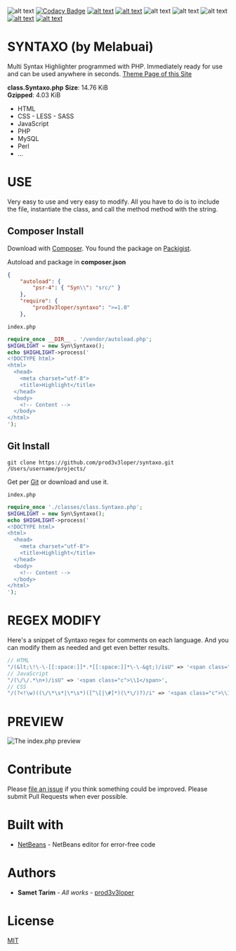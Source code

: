 ![alt text](https://img.shields.io/github/languages/top/prod3v3loper/syntaxo.svg?style=flat "Language")
[![Codacy Badge](https://api.codacy.com/project/badge/Grade/10c8f4a31b8d411389cf9c6d95e0319d)](https://www.codacy.com/app/prod3v3loper/syntaxo?utm_source=github.com&amp;utm_medium=referral&amp;utm_content=prod3v3loper/syntaxo&amp;utm_campaign=Badge_Grade)
[![alt text](https://img.shields.io/packagist/v/prod3v3loper/syntaxo.svg?style=flat "Packigist Version")](https://packagist.org/packages/prod3v3loper/syntaxo "Packigist Version")
[![alt text](https://travis-ci.org/prod3v3loper/syntaxo.svg?branch=master "Build passing")](https://travis-ci.org/prod3v3loper/syntaxo "Build passing")
![alt text](https://img.shields.io/github/repo-size/prod3v3loper/syntaxo.svg?style=flat "Repo Size")
![alt text](https://img.shields.io/github/release/prod3v3loper/syntaxo.svg?style=flat "Github Release date")
![alt text](https://img.shields.io/packagist/php-v/prod3v3loper/syntaxo.svg?style=flat "Packgist PHP Version")
[![alt text](https://img.shields.io/packagist/l/prod3v3loper/syntaxo.svg?style=flat "MIT License")](https://github.com/prod3v3loper/syntaxo/blob/master/LICENSE "MIT License")
[![alt text](https://img.shields.io/website-up-down-green-red/https/www.tnado.com/open-source-projects-by-prod3v3loper.svg?style=flat "Website")](https://www.tnado.com/open-source-projects-by-prod3v3loper/ "Website")

# SYNTAXO (by Melabuai)

Multi Syntax Highlighter programmed with PHP. Immediately ready for use and can be used anywhere in seconds.
[Theme Page of this Site](https://prod3v3loper.github.io/syntaxo/)

**class.Syntaxo.php**
**Size**: 14.76 KiB                                     
**Gzipped**: 4.03 KiB                                                      

- HTML
- CSS - LESS - SASS
- JavaScript
- PHP
- MySQL
- Perl
- ...

# USE

Very easy to use and very easy to modify. All you have to do is to include the file, instantiate the class, and call the method method with the string.

## Composer Install

Download with [Composer](https://getcomposer.org/).
You found the package on [Packigist](https://packagist.org/packages/prod3v3loper/syntaxo).

Autoload and package in **composer.json**
```json
{
    "autoload": {
        "psr-4": { "Syn\\": "src/" }
    },
    "require": {
        "prod3v3loper/syntaxo": ">=1.0"
    },
```

`index.php`
```php
require_once __DIR__ . '/vendor/autoload.php';
$HIGHLIGHT = new Syn\Syntaxo();
echo $HIGHLIGHT->process('
<!DOCTYPE html>
<html>
  <head>
    <meta charset="utf-8">
    <title>Highlight</title>
  </head>
  <body>
    <!-- Content -->
  </body>
</html>
');
```

## Git Install

```
git clone https://github.com/prod3v3loper/syntaxo.git /Users/username/projects/
```

Get per [Git](https://git-scm.com/) or download and use it.

`index.php`
```php
require_once './classes/class.Syntaxo.php';
$HIGHLIGHT = new Syn\Syntaxo();
echo $HIGHLIGHT->process('
<!DOCTYPE html>
<html>
  <head>
    <meta charset="utf-8">
    <title>Highlight</title>
  </head>
  <body>
    <!-- Content -->
  </body>
</html>
');
```

# REGEX MODIFY

Here's a snippet of Syntaxo regex for comments on each language. And you can modify them as needed and get even better results.

```php
// HTML
"/(&lt;\!\-\-[[:space:]]*.*[[:space:]]*\-\-&gt;)/isU" => '<span class="c">\\1</span>',
// JavaScript
"/(\/\/.*\n+)/isU" => '<span class="c">\\1</span>',
// CSS
"/(?<!\w)((\/\*\s*|\*\s*)([^\[|\#]*)(\*\/)?)/i" => '<span class="c">\\1</span>',
```

# PREVIEW

![The index.php preview](https://prod3v3loper.github.io/syntaxo/img/syntaxo-multi-syntax-highlighter.png "The index.php preview")

# Contribute

Please [file an issue](https://github.com/prod3v3loper/syntaxo/issues) if you
think something could be improved. Please submit Pull Requests when ever
possible.

# Built with

* [NetBeans](https://netbeans.org/) - NetBeans editor for error-free code

# Authors

* **Samet Tarim** - *All works* - [prod3v3loper](https://www.tnado.com/author/prod3v3loper/)

# License

[MIT](https://github.com/prod3v3loper/syntaxo/blob/master/LICENSE)
